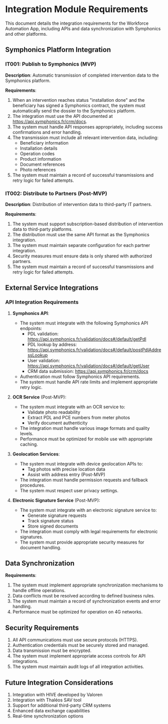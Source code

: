 # Integration Module Requirements

This document details the integration requirements for the Workforce Automation App, including APIs and data synchronization with Symphonics and other platforms.

## Symphonics Platform Integration

### IT001: Publish to Symphonics (MVP)

**Description**: Automatic transmission of completed intervention data to the Symphonics platform.

**Requirements**:
1. When an intervention reaches status "installation done" and the beneficiary has signed a Symphonics contract, the system must automatically send the dossier to the Symphonics platform.
2. The integration must use the API documented at https://api.symphonics.fr/crm/docs.
3. The system must handle API responses appropriately, including success confirmations and error handling.
4. The transmission must include all relevant intervention data, including:
   - Beneficiary information
   - Installation details
   - Operation codes
   - Product information
   - Document references
   - Photo references
5. The system must maintain a record of successful transmissions and retry logic for failed attempts.

### IT002: Distribute to Partners (Post-MVP)

**Description**: Distribution of intervention data to third-party IT partners.

**Requirements**:
1. The system must support subscription-based distribution of intervention data to third-party platforms.
2. The distribution must use the same API format as the Symphonics integration.
3. The system must maintain separate configuration for each partner integration.
4. Security measures must ensure data is only shared with authorized partners.
5. The system must maintain a record of successful transmissions and retry logic for failed attempts.

## External Service Integrations

### API Integration Requirements

1. **Symphonics API**:
   - The system must integrate with the following Symphonics API endpoints:
     - PDL validation: https://api.symphonics.fr/validation/docs#/default/getPdl
     - PDL lookup by address: https://api.symphonics.fr/validation/docs#/default/postPdlAddressLookup
     - User validation: https://api.symphonics.fr/validation/docs#/default/getUser
     - CRM data submission: https://api.symphonics.fr/crm/docs
   - Authentication must follow Symphonics API requirements.
   - The system must handle API rate limits and implement appropriate retry logic.

2. **OCR Service** (Post-MVP):
   - The system must integrate with an OCR service to:
     - Validate photo readability
     - Extract PDL and PCE numbers from meter photos
     - Verify document authenticity
   - The integration must handle various image formats and quality levels.
   - Performance must be optimized for mobile use with appropriate caching.

3. **Geolocation Services**:
   - The system must integrate with device geolocation APIs to:
     - Tag photos with precise location data
     - Assist with address entry (Post-MVP)
   - The integration must handle permission requests and fallback procedures.
   - The system must respect user privacy settings.

4. **Electronic Signature Service** (Post-MVP):
   - The system must integrate with an electronic signature service to:
     - Generate signature requests
     - Track signature status
     - Store signed documents
   - The integration must comply with legal requirements for electronic signatures.
   - The system must provide appropriate security measures for document handling.

## Data Synchronization

**Requirements**:
1. The system must implement appropriate synchronization mechanisms to handle offline operations.
2. Data conflicts must be resolved according to defined business rules.
3. The system must maintain a record of synchronization events and error handling.
4. Performance must be optimized for operation on 4G networks.

## Security Requirements

1. All API communications must use secure protocols (HTTPS).
2. Authentication credentials must be securely stored and managed.
3. Data transmission must be encrypted.
4. The system must implement appropriate access controls for API integrations.
5. The system must maintain audit logs of all integration activities.

## Future Integration Considerations

1. Integration with HIVE developed by Valoren
2. Integration with Thaléos SAV tool
3. Support for additional third-party CRM systems
4. Enhanced data exchange capabilities
5. Real-time synchronization options
